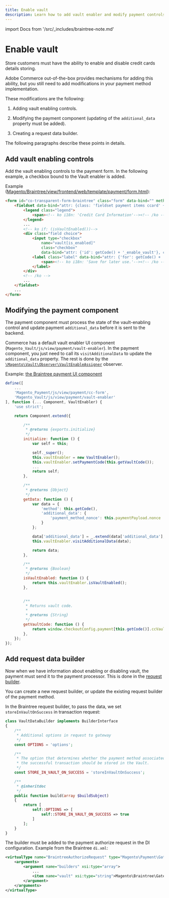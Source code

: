 ```yaml
---
title: Enable vault
description: Learn how to add vault enabler and modify payment controls.
---
```


import Docs from '/src/_includes/braintree-note.md'

<Docs />

# Enable vault

Store customers must have the ability to enable and disable credit cards details storing.

Adobe Commerce out-of-the-box provides mechanisms for adding this ability, but you still need to add modifications in your payment method implementation.

These modifications are the following:

1. Adding vault enabling controls.

1. Modifying the payment component (updating of the `additional_data` property must be added).

1. Creating a request data builder.

The following paragraphs describe these points in details.

## Add vault enabling controls

Add the vault enabling controls to the payment form. In the following example, a checkbox bound to the Vault enabler is added.

Example ([Magento/Braintree/view/frontend/web/template/payment/form.html](https://github.com/magento/magento2/tree/2.3/app/code/Magento/Braintree/view/frontend/web/template/payment/form.html)):

```html
<form id="co-transparent-form-braintree" class="form" data-bind="" method="post" action="#" novalidate="novalidate">
    <fieldset data-bind="attr: {class: 'fieldset payment items ccard' + getCode(), id: 'payment_form_' + getCode()}">
        <legend class="legend">
            <span><!-- ko i18n: 'Credit Card Information'--><!-- /ko --></span>
        </legend>
        ...
        <!-- ko if: (isVaultEnabled())-->
        <div class="field choice">
            <input type="checkbox"
                name="vault[is_enabled]"
                class="checkbox"
                data-bind="attr: {'id': getCode() + '_enable_vault'}, checked: vaultEnabler.isActivePaymentTokenEnabler"/>
            <label class="label" data-bind="attr: {'for': getCode() + '_enable_vault'}">
                <span><!-- ko i18n: 'Save for later use.'--><!-- /ko --></span>
            </label>
        </div>
        <!-- /ko -->
        ...
    </fieldset>
    ...
</form>
```

## Modifying the payment component

The payment component must process the state of the vault-enabling control and update payment `additional_data` before it is sent to the backend.

Commerce has a default vault enabler UI component (`Magento_Vault/js/view/payment/vault-enabler`). In the payment component, you just need to call its `visitAdditionalData` to update the `additional_data` property. The rest is done by the [`\Magento\Vault\Observer\VaultEnableAssigner`](https://github.com/magento/magento2/tree/2.4/app/code/Magento/Vault/Observer/VaultEnableAssigner.php) observer.

Example: [the Braintree payment UI component](https://github.com/magento/magento2/tree/2.3/app/code/Magento/Braintree/view/frontend/web/js/view/payment/method-renderer/cc-form.js)

```javascript
define([
    ...
    'Magento_Payment/js/view/payment/cc-form',
    'Magento_Vault/js/view/payment/vault-enabler'
], function (... Component, VaultEnabler) {
    'use strict';

    return Component.extend({

        /**
         * @returns {exports.initialize}
         */
        initialize: function () {
            var self = this;

            self._super();
            this.vaultEnabler = new VaultEnabler();
            this.vaultEnabler.setPaymentCode(this.getVaultCode());
            ...
            return self;
        },

        /**
         * @returns {Object}
         */
        getData: function () {
            var data = {
                'method': this.getCode(),
                'additional_data': {
                    'payment_method_nonce': this.paymentPayload.nonce
                }
            };

            data['additional_data'] = _.extend(data['additional_data'], this.additionalData);
            this.vaultEnabler.visitAdditionalData(data);

            return data;
        },

        /**
         * @returns {Boolean}
         */
        isVaultEnabled: function () {
            return this.vaultEnabler.isVaultEnabled();
        },


        /**
         * Returns vault code.
         *
         * @returns {String}
         */
        getVaultCode: function () {
            return window.checkoutConfig.payment[this.getCode()].ccVaultCode;
        },
    });
});
```

## Add request data builder

Now when we have information about enabling or disabling vault, the payment must send it to the payment processor. This is done in the [request builder](../payment-gateway/request-builder.md).

You can create a new request builder, or update the existing request builder of the payment method.

In the Braintree request builder, to pass the data, we set `storeInVaultOnSuccess` in transaction request:

```php
class VaultDataBuilder implements BuilderInterface
{
    /**
     * Additional options in request to gateway
     */
    const OPTIONS = 'options';

    /**
     * The option that determines whether the payment method associated with
     * the successful transaction should be stored in the Vault.
     */
    const STORE_IN_VAULT_ON_SUCCESS = 'storeInVaultOnSuccess';

    /**
     * @inheritdoc
     */
    public function build(array $buildSubject)
    {
        return [
            self::OPTIONS => [
                self::STORE_IN_VAULT_ON_SUCCESS => true
            ]
        ];
    }
}
```

The builder must be added to the payment authorize request in the DI configuration.
Example from the Braintree `di.xml`:

```xml
<virtualType name="BraintreeAuthorizeRequest" type="Magento\Payment\Gateway\Request\BuilderComposite">
    <arguments>
        <argument name="builders" xsi:type="array">
            ...
            <item name="vault" xsi:type="string">Magento\Braintree\Gateway\Request\VaultDataBuilder</item>
        </argument>
    </arguments>
</virtualType>
```
